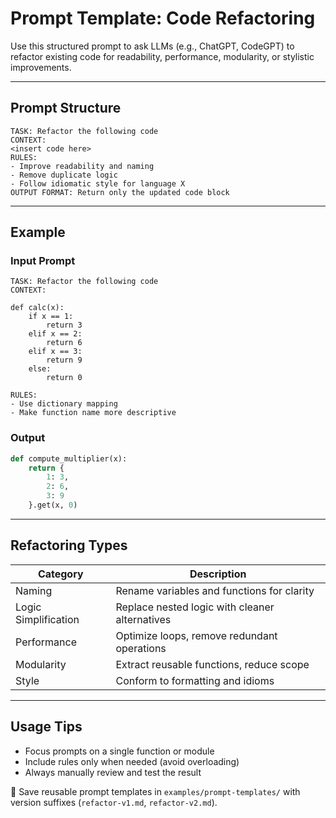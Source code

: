 # Prompt Template: Code Refactoring

Use this structured prompt to ask LLMs (e.g., ChatGPT, CodeGPT) to refactor existing code for readability, performance, modularity, or stylistic improvements.

---

##  Prompt Structure

```text
TASK: Refactor the following code
CONTEXT:
<insert code here>
RULES:
- Improve readability and naming
- Remove duplicate logic
- Follow idiomatic style for language X
OUTPUT FORMAT: Return only the updated code block
```

---

##  Example

### Input Prompt

```text
TASK: Refactor the following code
CONTEXT:

def calc(x):
    if x == 1:
        return 3
    elif x == 2:
        return 6
    elif x == 3:
        return 9
    else:
        return 0

RULES:
- Use dictionary mapping
- Make function name more descriptive
```

### Output

```python
def compute_multiplier(x):
    return {
        1: 3,
        2: 6,
        3: 9
    }.get(x, 0)
```

---

##  Refactoring Types

| Category             | Description                                    |
| -------------------- | ---------------------------------------------- |
| Naming               | Rename variables and functions for clarity     |
| Logic Simplification | Replace nested logic with cleaner alternatives |
| Performance          | Optimize loops, remove redundant operations    |
| Modularity           | Extract reusable functions, reduce scope       |
| Style                | Conform to formatting and idioms               |

---

##  Usage Tips

* Focus prompts on a single function or module
* Include rules only when needed (avoid overloading)
* Always manually review and test the result

📁 Save reusable prompt templates in `examples/prompt-templates/` with version suffixes (`refactor-v1.md`, `refactor-v2.md`).
